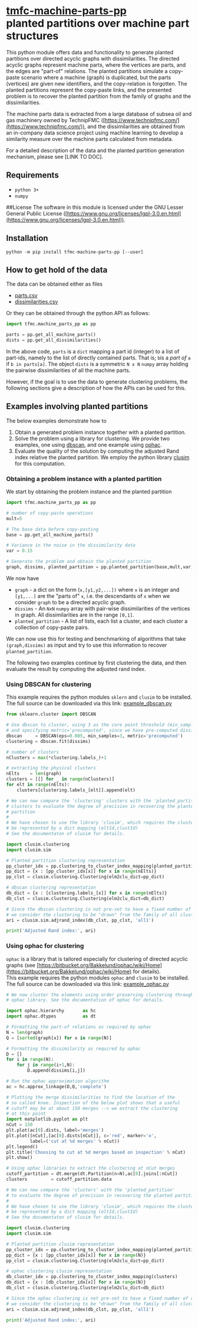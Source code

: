 # [tmfc-machine-parts-pp](https://github.com/tfmcdigital/tfmc-data-in-brief-article)<br/>planted partitions over machine part structures

This python module offers data and functionality to generate planted partitions over directed acyclic graphs with dissimilarities. The directed acyclic graphs represent machine parts, where the vertices are parts, and the edges are "part-of" relations. The planted partitions simulate a copy-paste scenario where a machine (graph) is duplicated, but the parts (vertices) are given new identifiers, and the copy-relation is forgotten. The planted partitions represent the copy-paste links, and the presented problem is to recover the planted partition from the family of graphs and the dissimilarities.

The machine parts data is extracted from a large database of subsea oil and gas machinery owned by TechnipFMC ([https://www.technipfmc.com/](https://www.technipfmc.com/)), and the dissimilarities are obtained from an in-company data science project using machine learning to develop a similarity measure over the machine parts calculated from metadata.

For a detailed description of the data and the planted partition generation mechanism, please see [LINK TO DOC].

## Requirements
* `python 3+`
* `numpy`

##License
The software in this module is licensed under the GNU Lesser General Public License ([https://www.gnu.org/licenses/lgpl-3.0.en.html](https://www.gnu.org/licenses/lgpl-3.0.en.html)).

## Installation
`python -m pip install tfmc-machine-parts-pp [--user]`

## How to get hold of the data

The data can be obtained either as files

* [parts.csv](https://github.com/tfmcdigital/tfmc-data-in-brief-article/blob/main/data/parts.csv)
* [dissimilarities.csv](https://github.com/tfmcdigital/tfmc-data-in-brief-article/blob/main/data/dissimilarities.csv)

Or they can be obtained through the python API as follows:

```python
import tfmc.machine_parts_pp as pp

parts = pp.get_all_machine_parts()
dists = pp.get_all_dissimilarities()
```

In the above code, `parts` is a `dict` mapping a part id (integer) to a list of part-ids, namely to the list of directly contained parts. That is; `b`is a *part of* `a` if `b in parts[a]`.
The object `dists` is a symmetric `N x N` `numpy` array holding the pairwise dissimilarities of all the machine parts.

However, if the goal is to use the data to generate clustering problems, the following sections give a description of how the APIs can be used for this.

## Examples involving planted partitions

The below examples demonstrate how to 

1. Obtain a generated problem instance together with a planted partition.
2. Solve the problem using a library for clustering. We provide two examples, one using [dbscan](https://scikit-learn.org/stable/modules/generated/sklearn.cluster.DBSCAN.html), and one example using [ophac](https://bitbucket.org/Bakkelund/ophac/wiki/Home).
3. Evaluate the quality of the solution by computing the adjusted Rand index relative the planted partition. We employ the python library [clusim](https://github.com/Hoosier-Clusters/clusim) for this computation.

### Obtaining a problem instance with a planted partition

We start by obtaining the problem instance and the planted partition

```python
import tfmc.machine_parts_pp as pp

# number of copy-paste operations
mult=5

# The base data before copy-pasting
base = pp.get_all_machine_parts()

# Variance in the noise in the dissimilarity data
var = 0.15

# Generate the problem and obtain the planted partition
graph, dissims, planted_partition = pp.planted_partition(base,mult,var)
```
We now have

* `graph` - a dict on the form (`x,[y1,y2,...])` where `x` is an integer and `[y1,...]` are the "parts of" `x`, i.e. the descendants of `x` when we consider `graph` to be a directed acyclic graph.
* `dissims` - An `NxN` `numpy` array with pair-wise dissimilarities of the vertices in graph. All dissimilarities are in the range `[0,1]`.
* `planted_partition` - A list of lists, each list a cluster, and each cluster a collection of copy-paste pairs. 

We can now use this for testing and benchmarking of algorithms that take `(graph,dissims)` as input and try to use this information to recover `planted_partition`.

The following two examples continue by first clustering the data, and then evaluate the result by computing the adjusted rand index. 

### Using DBSCAN for clustering

This example requires the python modules `sklern` and `clusim` to be installed.<br/>
The full source can be downloaded via this link:
[example_dbscan.py](https://github.com/tfmcdigital/tfmc-data-in-brief-article/blob/main/python/example/example_dbscan.py)

```python
from sklearn.cluster import DBSCAN

# Use dbscan to cluster, using 3 as the core point threshold (min_samples),
# and specifying metric='precomputed', since we have pre-computed dissimilarities
dbscan     = DBSCAN(eps=0.085, min_samples=3, metric='precomputed')
clustering = dbscan.fit(dissims)

# number of clusters
nClusters = max(*clustering.labels_)+1

# extracting the physical clusters
nElts    = len(graph)
clusters = [[] for _ in range(nClusters)]
for elt in range(nElts):
    clusters[clustering.labels_[elt]].append(elt)

# We can now compare the 'clustering' clusters with the 'planted_partition'
# clusters to evaluate the degree of precision in recovering the planted
# partition
#
# We have chosen to use the library 'clusim', which requires the clustering to
# be represented by a dict mapping (eltId,clustId)
# See the documentaton of clusim for details.

import clusim.clustering
import clusim.sim

# Planted partition clustering representation
pp_cluster_idx = pp.clustering_to_cluster_index_mapping(planted_partition)
pp_dict = {x : [pp_cluster_idx[x]] for x in range(nElts)}
pp_clst = clusim.clustering.Clustering(elm2clu_dict=pp_dict)

# dbscan clustering representation
db_dict = {x : [clustering.labels_[x]] for x in range(nElts)}
db_clst = clusim.clustering.Clustering(elm2clu_dict=db_dict)

# Since the dbscan clustering is not pre-set to have a fixed number of clusters,
# we consider the clustering to be "drawn" from the family of all clusterings
ari = clusim.sim.adjrand_index(db_clst, pp_clst, 'all1')

print('Adjusted Rand index:', ari)
```

### Using ophac for clustering

`ophac` is a library that is tailored especially for clustering of directed acyclic graphs (see [https://bitbucket.org/Bakkelund/ophac/wiki/Home](https://bitbucket.org/Bakkelund/ophac/wiki/Home) for details).<br/>
This example requires the python modules `ophac` and `clusim` to be installed.<br/>
The full source can be downloaded via this link:
[example_ophac.py](https://github.com/tfmcdigital/tfmc-data-in-brief-article/blob/main/python/example/example_ophac.py)

```python
# We now cluster the elements using order preserving clustering through the
# ophac library. See the documentation of ophac for details.

import ophac.hierarchy       as hc
import ophac.dtypes          as dt

# Formatting the part-of relations as required by ophac
N = len(graph)
Q = [sorted(graph[x]) for x in range(N)]

# Formatting the dissimilarity as required by ophac
D = []
for i in range(N):
    for j in range(i+1,N):
        D.append(dissims[i,j])

# Run the ophac approximation algorithm
ac = hc.approx_linkage(D,Q,'complete')

# Plotting the merge dissimilarities to find the location of the
# so called knee. Inspection of the below plot shows that a useful 
# cutoff may be at about 150 merges --> we extract the clustering 
# at this point
import matplotlib.pyplot as plt
nCut = 150
plt.plot(ac[0].dists, label='merges')
plt.plot([nCut],[ac[0].dists[nCut]], c='red', marker='o',
         label=('cut at %d merges' % nCut))
plt.legend()
plt.title('Choosing to cut at %d merges based on inspection' % nCut)
plt.show()

# Using ophac libraries to extract the clustering at nCut merges
cutoff_partition = dt.merge(dt.Partition(n=N),ac[0].joins[:nCut])
clusters         = cutoff_partition.data

# We can now compare the 'clusters' with the 'planted_partition'
# to evaluate the degree of precision in recovering the planted partition.
#
# We have chosen to use the library 'clusim', which requires the clustering to
# be represented by a dict mapping (eltId,clustId)
# See the documentaton of clusim for details.

import clusim.clustering
import clusim.sim

# Planted partition clusim representation
pp_cluster_idx = pp.clustering_to_cluster_index_mapping(planted_partition)
pp_dict = {x : [pp_cluster_idx[x]] for x in range(N)}
pp_clst = clusim.clustering.Clustering(elm2clu_dict=pp_dict)

# ophac clustering clusim representation
db_cluster_idx = pp.clustering_to_cluster_index_mapping(clusters)
db_dict = {x : [db_cluster_idx[x]] for x in range(N)}
db_clst = clusim.clustering.Clustering(elm2clu_dict=db_dict)

# Since the ophac clustering is not pre-set to have a fixed number of clusters,
# we consider the clustering to be "drawn" from the family of all clusterings
ari = clusim.sim.adjrand_index(db_clst, pp_clst, 'all1')

print('Adjusted Rand index:', ari)
```

